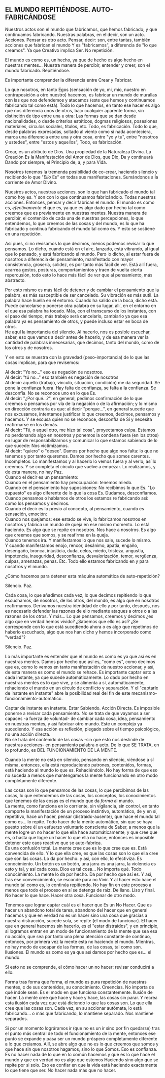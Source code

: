 ## EL MUNDO REPITIÉNDOSE. AUTO-FABRICÁNDOSE

Nuestros actos son el mundo que fabricamos, que hemos fabricado, y que continuamos fabricando.
Nuestras palabras, en el decir, son un acto. Acciones.
Pensar es otro acto.
Pensar, decir: son, entre tantas, también acciones que fabrican el mundo
Y es "fabricamos", a diferencia de "lo que creamos". Ya que Creativo implica Ser. No repetición.

El mundo es como es, un hecho, ya que de hecho es algo hecho en nuestras mentes… Nuestra manera de percibir, entender y creer, son el mundo fabricado. Repitiéndose.

Es importante comprender la diferencia entre Crear y Fabricar.

Lo que nosotros, en tanto Egos (sensación de yo, mi, mío, nuestro en contraposición a otro nuestro) hacemos, es fabricar un mundo de murallas con las que nos defendemos y atacamos (este que hemos y continuamos fabricando tal como está). Todo lo que hacemos, en tanto ese hacer es algo que nos diferencia unos de otros, bajo cualquier aparente forma, sin distinción de tipo entre una u otra: Las formas que se dan desde nacionalidades, o desde criterios estéticos, dogmas religiosos, posesiones materiales, círculos sociales, títulos, etc. Todo, es fabricación. Todo lo que, desde palabras expresadas, soltado al viento como si nada aconteciera, marca una diferencia entre una y otra cosa, entre "yo y tu", entre "nosotros y ustedes", entre "estos y aquellos", Todo, es fabricación.

Crear, es un atributo de Dios. Una propiedad de la Naturaleza Divina. La Creación Es la Manifestación del Amor de Dios, que Dio, Da y continuará Dando por siempre, el Principio de, a, y para Vida.

Nosotros tenemos la tremenda posibilidad de co-crear, haciendo silencio y recibiendo lo que "_Ello_ Es" en todas sus manifestaciones. Sumándonos a la corriente de Amor Divino.

Nuestros actos, nuestras acciones, son lo que han fabricado el mundo tal como hoy es. Y son con lo que continuamos fabricándolo. Todas nuestras acciones.
Entonces, pensar y decir fabrican el mundo. El mundo es como es, _efectivamente_ el que es, ya que es algo dado por hecho tal como creemos que es previamente en nuestras mentes. Nuestra manera de percibir, el contenido de cada una de nuestras percepciones, lo que entendemos, lo que creemos de las cosas y del mundo, es lo que ha fabricado y continua fabricando el mundo tal como es. Y esto se sostiene en una repetición.

Así pues, si no revisamos lo que decimos, menos podemos revisar lo que pensamos.
Lo dicho, cuando está en el aire, lanzado, está vibrando, al igual que lo pensado, y está fabricando el mundo. Pero lo dicho, al estar fuera de nosotros a diferencia del pensamiento, manifestado con mayor consistencia, grosería, solidez, es por tanto más fácil de ver. Está allí fuera, acarrea gestos, posturas, comportamientos y traen de vuelta cierta repercusión, todo esto lo hace más fácil de ver que al pensamiento, más abstracto.</br>

Por esto mismo es más fácil de detener y de cambiar el pensamiento que la palabra, es más susceptible de ser cancelado. Su vibración es más sutil. La palabra hace huella en el entorno. Cuando ha salido de la boca, dicho está. Puede cancelarse y ponerse otra palabra en su lugar, allí, en el entorno en el que esa palabra ha tocado. Más, con el transcurso de los instantes, con el paso del tiempo, más trabajo será cancelarlo, cambiarlo ya que esa palabra ya es pensamiento de otros, y puede incluso estar en boca de otros.</br>
He aquí la importancia del silencio. Al hacerlo, nos es posible escuchar, saber, eso que vamos a decir antes de hacerlo, y de esa manera ver la cantidad de palabras innecesarias, que decimos, tanto del mundo, como de los otros y de nosotros.

Y en esto se muestra con la gravedad (peso-importancia) de lo que las cosas implican, para que revisemos:

Al decir: "Yo no…" eso es negación de nosotros.</br>
Al decir: "tú no…" eso también es negación de nosotros</br>
Al decir: aquello (trabajo, vínculo, situación, condición) me da seguridad. Se pone la confianza fuera. Hay falta de confianza, se falta a la confianza. Se desconfía. No se reconoce uno en lo que Es.</br>
Al decir: "¿Por qué…?", en general, pedimos confirmación de lo que creemos o pensamos por vía de la negación o de la afirmación; y lo mismo en dirección contraria es que: al decir "porque...", en general sucede que nos excusamos, intentamos justificar lo que creemos, decimos, pensamos y hacemos. Y se excusa quien no se reconoce, desconfía de Sí y necesita reafirmarse en los demás.</br>
Al decir: "Tú, o aquel otro, me hizo tal cosa", proyectamos culpa. Estamos no perdonando algo en nosotros y ponemos la condena fuera (en los otros) en lugar de responsabilizarnos y comunicar lo que estamos sabiendo de lo que sucede: Nos victimizamos.</br>
Al decir: "quiero" o "deseo". Damos por hecho que algo nos falta: lo que no tenemos y por tanto queremos. Damos por hecho que somos carentes. Incompletos. Lo manifestamos y al hacerlo lo vemos fuera y al verlo, así lo creemos. Y se completa el círculo que vuelve a empezar. Lo realizamos, y de esta manera, no hay Paz.</br>
Cuando el decir es un pensamiento:</br>
Cuando en el pensamiento hay preocupación: tenemos miedo.</br>
Cuando en el pensamiento hay suposiciones: No recibimos lo que Es. "Lo supuesto" es algo diferente de lo que la cosa Es. Dudamos, desconfiamos.</br>
Cuando pensamos o hablamos de otros los estamos re fabricando así: como los pensamos y decimos.</br>
Cuando el decir es lo previo al concepto, al pensamiento, cuando es sensación, emoción:</br>
Cuando nos quejamos: ese estado se vive, lo fabricamos nosotros en nosotros y fabrica un mundo de queja en ese mismo momento. Lo está haciendo. Es algo que se repite en nosotros. Nos hace a nosotros. Es algo que creemos que somos, y se reafirma en la queja.</br>
Cuando tenemos ira. Y manifestamos lo que nos sale, sucede lo mismo.</br>
Y cuando manifestamos enojo, rencor, desánimo, apatía, engaño, desengaño, bronca, injusticia, duda, celos, miedo, tristeza, angustia, impotencia, inseguridad, desconfianza, desvalorización, temor, vergüenza, culpas, amenazas, penas. Etc.
Todo ello estamos fabricando en y para nosotros y el mundo.

¿Cómo hacemos para detener esta máquina automática de auto-repetición?

Silencio. Paz.

Cada cosa, lo que añadimos cada vez, lo que decimos repitiendo lo que escuchamos, de nosotros, de los otros, del mundo, es algo que en nosotros reafirmamos. Derivamos nuestra identidad de ello y por tanto, después, nos es necesario defender las razones de ello mediante ataques a otros o a las razones de los otros.
Y más… Lo que pensamos, creemos y decimos ¿es algo que en verdad hemos vivido? ¿Sabemos que ello es así? ¿Se corresponde con lo que está sucediendo ahora o es algo que repetimos de haberlo escuchado, algo que nos han dicho y hemos incorporado como "verdad"?

Silencio. Paz.

Lo más importante es entender que el mundo es como es ya que así es en nuestras mentes. Damos por hecho que así es, "como es", como decimos que es, como lo vemos en tanto manifestación de nuestro accionar, y así, de esta manera es como el mundo se rehace. Es importante captar esto a cada instante, ya que sucede automáticamente. Lo dado por hecho en nuestras mentes es lo que vive, y se alimenta a sí, automáticamente, rehaciendo el mundo en un círculo de conflicto y separación. Y el "captarlo de instante en instante" abre la posibilidad real del fin de este mecanismo-funcionamiento-automático.

Captar de instante en instante. Estar Sabiendo. Acción Directa.
Es imposible ponerse a revisar cada pensamiento. No se trata de que vayamos a ser capaces -a fuerza de voluntad- de cambiar cada cosa, idea, pensamiento en nuestras mentes, y así fabricar otro mundo. Este un complejo ya sucediendo. Y esa acción es reflexión, plegado sobre el tiempo psicológico, no una acción directa.</br>
No se trata del contenido de las cosas -sin que esto nos deslinde de nuestras acciones- en pensamiento palabra o acto. De lo que SE TRATA, en lo profundo, es DEL FUNCIONAMIENTO DE LA MENTE.

Cuando la mente no está en silencio, pensando en silencio, viéndose a sí misma, entonces, ella está reproduciendo patrones, contenidos, formas, está haciendo al mundo lo que es. Rehaciéndolo. No hay forma de que eso no suceda a menos que mantengamos la mente funcionando en otro modo completamente diferente.

Las cosas son lo que pensamos de las cosas, lo que percibimos de las cosas, lo que entendemos de las cosas, los conceptos, los conocimientos que tenemos de las cosas es el mundo que da _forma_ al mundo.</br>
La mente, como funciona en lo corriente, sin vigilancia, sin control, en tanto comporte la manifestación de un proceso instintivo, automático, de y en sí, repetitivo, hace un hacer, pensar (distraído-ausente), que hace el mundo tal como es… lo repite.
Todo hacer de la mente automático, sin que se haya puesto sobre él un esfuerzo voluntario consciente de Saber, a menos que la mente logre un no hacer lo que ella hace automáticamente, y que cree que es, o hasta que logre un hacer lo que ella no hace, entonces es imposible detener este caos reactivo que se auto-fabrica.</br>
Es una confusión total. La mente cree que es lo que cree que es. Está convencida de ello. Y lo que ella cree, es que las cosas son lo que ella cree que son las cosas. Lo da por hecho. y asi, con ello, lo efectiviza. Es conocimiento. Un botón es un botón, una jarra es una jarra, la violencia es esto y tal, y así cada cosa. Dios es tal cosa… No importa qué. Todo conocimiento. La mente lo da por hecho. Da por hecho que así es. Y así, tras ese convencimiento, se esconde para no Vivir. Y al hacer esto hace el mundo tal como es, lo continúa repitiendo. No hay fin en este proceso a menos que todo el proceso en sí se detenga de raíz. De llano. Liso y final. No hacer lo que hace. Hacer otra cosa. Funcionar de otro modo.

Tenemos que lograr captar cuál es el hacer que Es un No Hacer. Que es hacer un abandono total de tarea, abandono del hacer que en general hacemos y que en verdad no es un hacer sino una cosa que gracias a nuestra distracción, sucede sola, se repite (el modo de funcionar).
El hacer que en general hacemos sin hacerlo, es el "estar distraídos", y en principio, si logramos entrar en un modo de funcionamiento de la mente que sea esa no acción, que sea por tanto una plena atención constante de continuo, entonces, por primera vez la mente está no haciendo el mundo. Mientras, no hay modo de escapar de las formas, de las cosas, tal como son. Ilusiones. El mundo es como es ya que así damos por hecho que es… el mundo.

Si esto no se comprende, el cómo hacer un no hacer: revisar conducirá a ello.

Forma tras forma que forma, el mundo es pura repetición de nuestras mentes, o de sus contenidos, su conocimiento. Creencias. No importa de qué índole sean. Es el modo en que funciona constantemente. Ilusión de hacer. La mente cree que hace y hace y hace, las cosas sin parar. Y recrea esta ilusión cada vez que está diciendo lo que las cosas son. Lo que ella cree que las cosas son. Cada vez, en su accionar autómata, lo está fabricando… o más que fabricando, lo mantiene separado. Nos mantiene separados.

Si por un momento lográramos ir (que no es un ir sino por fin quedarse) tras el punto más central de todo el funcionamiento de la mente, entonces ese punto se expande y pasa ser un mundo próspero completamente diferente a lo que creíamos. Allí, se abre algo que no es lo que creemos que somos y que hace sin que nosotros hagamos, sino lo que Somos. Eso es confianza. Es no hacer nada de lo que en lo común hacemos y que es lo que hace el mundo y que en verdad no es algo que estemos Haciendo sino algo que se repite por si solo. Eso es confiar en que la vida está haciendo exactamente lo que tiene que ser.
No hacer nada más que no hacer.